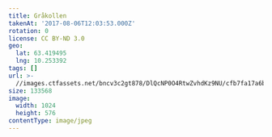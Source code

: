 ```yaml
---
title: Gråkollen
takenAt: '2017-08-06T12:03:53.000Z'
rotation: 0
license: CC BY-ND 3.0
geo:
  lat: 63.419495
  lng: 10.253392
tags: []
url: >-
  //images.ctfassets.net/bncv3c2gt878/DlQcNP0O4RtwZvhdKz9NU/cfb7fa17a6b370f834f3e9e6e42d3a04/grkollen_35599880553_o
size: 133568
image:
  width: 1024
  height: 576
contentType: image/jpeg
---
```


